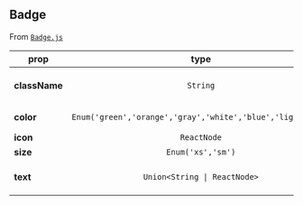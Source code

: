 
## Badge

From [`Badge.js`](Badge.js)



prop | type | default | required | description
---- | :----: | :-------: | :--------: | -----------
**className** | `String` |  | :x: | Additional class names
**color** | `Enum('green','orange','gray','white','blue','lightblue')` | `'white'` | :x: | Text color of `Badge`
**icon** | `ReactNode` | `null` | :x: | SVG icon
**size** | `Enum('xs','sm')` | `'sm'` | :x: | 
**text** | `Union<String \| ReactNode>` | `''` | :x: | Text content of `Badge`



